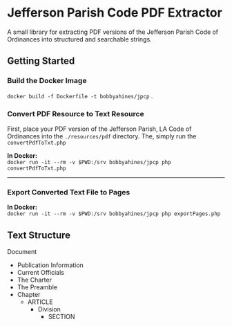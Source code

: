 # Jefferson Parish Code PDF Extractor
A small library for extracting PDF versions of the Jefferson Parish
Code of Ordinances into structured and searchable strings.

## Getting Started

### Build the Docker Image
`docker build -f Dockerfile -t bobbyahines/jpcp` .

### Convert PDF Resource to Text Resource

First, place your PDF version of the Jefferson Parish, LA Code of Ordinances
into the `./resources/pdf` directory. The, simply run the `convertPdfToTxt.php`

**In Docker:**  
`docker run -it --rm -v $PWD:/srv bobbyahines/jpcp php convertPdfToTxt.php`  

----

### Export Converted Text File to Pages

**In Docker:**  
`docker run -it --rm -v $PWD:/srv bobbyahines/jpcp php exportPages.php`  

## Text Structure

Document
* Publication Information
* Current Officials
* The Charter
* The Preamble
* Chapter
    * ARTICLE
        * Division
            * SECTION
